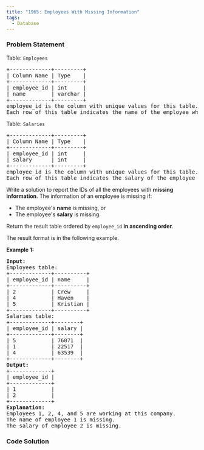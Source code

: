 ```yaml
---
title: "1965: Employees With Missing Information"
tags:
  - Database
---
```

### Problem Statement

<p>Table: <code>Employees</code></p>

<pre>
+-------------+---------+
| Column Name | Type    |
+-------------+---------+
| employee_id | int     |
| name        | varchar |
+-------------+---------+
employee_id is the column with unique values for this table.
Each row of this table indicates the name of the employee whose ID is employee_id.
</pre>



<p>Table: <code>Salaries</code></p>

<pre>
+-------------+---------+
| Column Name | Type    |
+-------------+---------+
| employee_id | int     |
| salary      | int     |
+-------------+---------+
employee_id is the column with unique values for this table.
Each row of this table indicates the salary of the employee whose ID is employee_id.
</pre>



<p>Write a solution to report the IDs of all the employees with <strong>missing information</strong>. The information of an employee is missing if:</p>

<ul>
	<li>The employee&#39;s <strong>name</strong> is missing, or</li>
	<li>The employee&#39;s <strong>salary</strong> is missing.</li>
</ul>

<p>Return the result table ordered by <code>employee_id</code> <strong>in ascending order</strong>.</p>

<p>The result format is in the following example.</p>


<p><strong class="example">Example 1:</strong></p>

<pre>
<strong>Input:</strong> 
Employees table:
+-------------+----------+
| employee_id | name     |
+-------------+----------+
| 2           | Crew     |
| 4           | Haven    |
| 5           | Kristian |
+-------------+----------+
Salaries table:
+-------------+--------+
| employee_id | salary |
+-------------+--------+
| 5           | 76071  |
| 1           | 22517  |
| 4           | 63539  |
+-------------+--------+
<strong>Output:</strong> 
+-------------+
| employee_id |
+-------------+
| 1           |
| 2           |
+-------------+
<strong>Explanation:</strong> 
Employees 1, 2, 4, and 5 are working at this company.
The name of employee 1 is missing.
The salary of employee 2 is missing.
</pre>


### Code Solution

```python

```
